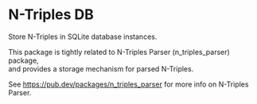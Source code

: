 # N-Triples DB

Store N-Triples in SQLite database instances.

This package is tightly related to N-Triples Parser (n_triples_parser) package,<br>
and provides a storage mechanism for parsed N-Triples.

See https://pub.dev/packages/n_triples_parser for more info on N-Triples Parser.
